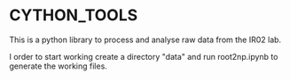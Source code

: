 # CYTHON_TOOLS
This is a python library to process and analyse raw data from the IR02 lab.

I order to start working create a directory "data" and run root2np.ipynb to generate the working files.
